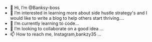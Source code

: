 - 👋 Hi, I’m @Banksy-boss
- 👀 I’m interested in learning more about side hustle strategy's and I would like to write a blog to help others start thriving....
- 🌱 I’m currently learning to code...
- 💞️ I’m looking to collaborate on a good idea ...
- 📫 How to reach me, Instagram,bankzy35 ...

<!---
Banksy-boss/Banksy-boss is a ✨ special ✨ repository because its `README.md` (this file) appears on your GitHub profile.
You can click the Preview link to take a look at your changes.
--->
